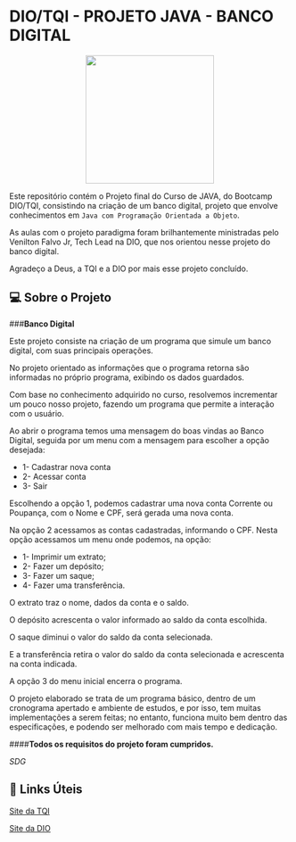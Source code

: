 # DIO/TQI - PROJETO JAVA - BANCO DIGITAL  
<p align="center">
  <img src="https://user-images.githubusercontent.com/106720974/172080330-3f404ef0-acc1-4a06-86ea-3549e3c694fa.png" width="230px" />
  </p>

Este repositório contém o Projeto final do Curso de JAVA, do Bootcamp DIO/TQI, consistindo na criação de um banco digital, projeto que envolve conhecimentos em `Java com Programação Orientada a Objeto`.

As aulas com o projeto paradigma foram brilhantemente ministradas pelo Venilton Falvo Jr, Tech Lead na DIO, que nos orientou nesse projeto do banco digital.

Agradeço a Deus, a TQI e a DIO por mais esse projeto concluído.

## :computer: Sobre o Projeto
###**Banco Digital**

Este projeto consiste na criação de um programa que simule um banco digital, com suas principais operações.

No projeto orientado as informações que o programa retorna são informadas no próprio programa, exibindo os dados guardados.

Com base no conhecimento adquirido no curso, resolvemos incrementar um pouco nosso projeto, fazendo um programa que permite a interação com o usuário.

Ao abrir o programa temos uma mensagem do boas vindas ao Banco Digital, seguida por um menu com a mensagem para escolher a opção desejada:

- 1- Cadastrar nova conta
- 2- Acessar conta
- 3- Sair

Escolhendo a opção 1, podemos cadastrar uma nova conta Corrente ou Poupança, com o Nome e CPF, será gerada uma nova conta.

Na opção 2 acessamos as contas cadastradas, informando o CPF. Nesta opção acessamos um menu onde podemos, na opção:

- 1- Imprimir um extrato; 
- 2- Fazer um depósito;
- 3- Fazer um saque;
- 4- Fazer uma transferência. 

O extrato traz o nome, dados da conta e o saldo. 

O depósito acrescenta o valor informado ao saldo da conta escolhida.

O saque diminui o valor do saldo da conta selecionada.

E a transferência retira o valor do saldo da conta selecionada e  acrescenta na conta indicada.

A opção 3 do menu inicial encerra o programa.

O projeto elaborado se trata de um programa básico, dentro de um cronograma apertado e ambiente de estudos, e por isso, tem muitas implementações a serem feitas; no entanto, funciona muito bem dentro das especificações, e podendo ser melhorado com mais tempo e dedicação. 

####**Todos os requisitos do projeto foram cumpridos.**

*SDG*

## :link: Links Úteis
[Site da TQI](https://www.tqi.com.br)

[Site da DIO](https://www.dio.me)

